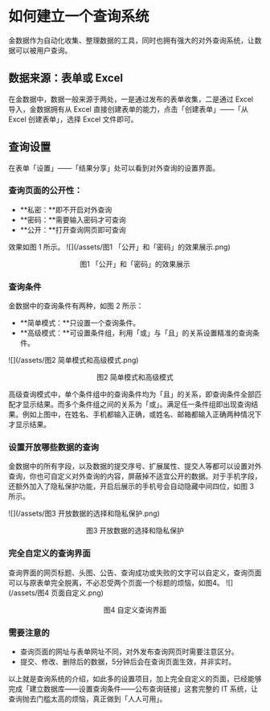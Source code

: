 # 如何建立一个查询系统

金数据作为自动化收集、整理数据的工具，同时也拥有强大的对外查询系统，让数据可以被用户查询。

## 数据来源：表单或 Excel

在金数据中，数据一般来源于两处，一是通过发布的表单收集，二是通过 Excel 导入，金数据拥有从 Excel 直接创建表单的能力，点击「创建表单」——「从 Excel 创建表单」，选择 Excel 文件即可。

## 查询设置

在表单「设置」——「结果分享」处可以看到对外查询的设置界面。

### 查询页面的公开性：

* **私密：**即不开启对外查询
* **密码：**需要输入密码才可查询
* **公开：**打开查询网页即可查询

效果如图 1 所示。
![](/assets/图1 「公开」和「密码」的效果展示.png)

<center>图1 「公开」和「密码」的效果展示</center>

### 查询条件

金数据中的查询条件有两种，如图 2 所示：

* **简单模式：**只设置一个查询条件。
* **高级模式：**可设置条件组，利用「或」与「且」的关系设置精准的查询条件。


![](/assets/图2 简单模式和高级模式.png)

<center>图2 简单模式和高级模式</center>

高级查询模式中，单个条件组中的查询条件均为「且」的关系，即查询条件全部匹配才显示结果。而多个条件组之间的关系为「或」。满足任一条件组即出现查询结果。例如上图中，在姓名、手机都输入正确，或姓名、邮箱都输入正确两种情况下才显示结果。

### 设置开放哪些数据的查询

金数据中的所有字段，以及数据的提交序号、扩展属性、提交人等都可以设置对外查询，你也可自定义对外查询的内容，屏蔽掉不适宜公开的数据。对于手机字段，还额外加入了隐私保护功能，开启后展示的手机号会自动隐藏中间四位，如图 3 所示。

![](/assets/图3 开放数据的选择和隐私保护.png)

<center>图3 开放数据的选择和隐私保护</center>

### 完全自定义的查询界面

查询界面的网页标题、头图、公告、查询成功或失败的文字可以自定义，查询页面可以与原表单完全脱离，不必忍受两个页面一个标题的烦恼，如图4。
![](/assets/图4 页面自定义.png)

<center>图4 自定义查询界面</center>

### 需要注意的

* 查询页面的网址与表单网址不同，对外发布查询网页时需要注意区分。
* 提交、修改、删除后的数据，5分钟后会在查询页面生效，并非实时。

以上就是查询系统的介绍，如此多的设置项目，加上完全自定义的页面，已经能够完成「建立数据库——设置查询条件——公布查询链接」这套完整的 IT 系统，让查询抛去门槛太高的烦恼，真正做到「人人可用」。